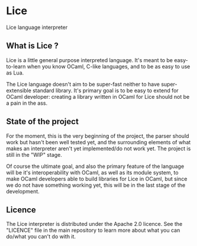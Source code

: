 # Lice
Lice language interpreter

## What is Lice ?

Lice is a little general purpose interpreted language. It's meant to be easy-to-learn when you know OCaml, C-like languages, and to be as easy to use as Lua.

The Lice language doesn't aim to be super-fast neither to have super-extensible standard library. It's primary goal is to be easy to extend for OCaml developer: creating a library written in OCaml for Lice should not be a pain in the ass.

## State of the project

For the moment, this is the very beginning of the project, the parser should work but hasn't been well tested yet, and the surrounding elements of what makes an interpreter aren't yet implemented/do not work yet. The project is still in the "WIP" stage.

Of course the ultimate goal, and also the primary feature of the language will be it's interoperability with OCaml, as well as its module system, to make OCaml developers able to build libraries for Lice in OCaml, but since we do not have something working yet, this will be in the last stage of the development.

## Licence

The Lice interpreter is distributed under the Apache 2.0 licence. See the "LICENCE" file in the main repository to learn more about what you can do/what you can't do with it.
